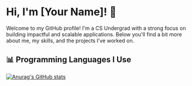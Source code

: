 # Hi, I'm [Your Name]! 👋

Welcome to my GitHub profile! 
I'm a CS Undergrad with a strong focus on building impactful and scalable applications. Below you'll find a bit more about me, my skills, and the projects I’ve worked on.

## 📊 Programming Languages I Use
[![Anurag's GitHub stats](https://github-readme-stats.vercel.app/api?username=ishayanalam)](https://github.com/ishayanalam/github-readme-stats)
<!--

Here are some ideas to get you started:

- 🔭 I’m currently working on ...
- 🌱 I’m currently learning ...
- 👯 I’m looking to collaborate on ...
- 🤔 I’m looking for help with ...
- 💬 Ask me about ...
- 📫 How to reach me: ...
- 😄 Pronouns: ...
- ⚡ Fun fact: ...
-->
